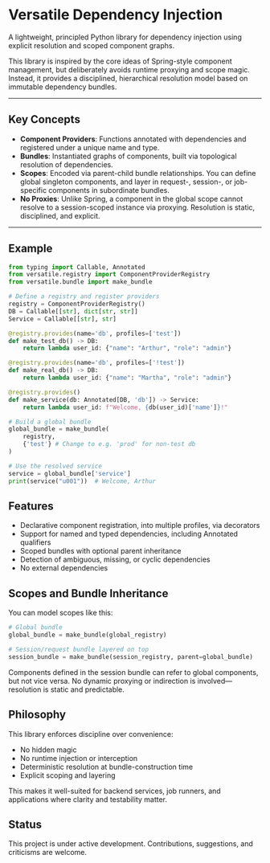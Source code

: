 # Versatile Dependency Injection

A lightweight, principled Python library for dependency injection using explicit resolution and scoped component graphs.

This library is inspired by the core ideas of Spring-style component management, but deliberately avoids runtime proxying and scope magic. Instead, it provides a disciplined, hierarchical resolution model based on immutable dependency bundles.

---

## Key Concepts

- **Component Providers**: Functions annotated with dependencies and registered under a unique name and type.
- **Bundles**: Instantiated graphs of components, built via topological resolution of dependencies.
- **Scopes**: Encoded via parent-child bundle relationships. You can define global singleton components, and layer in request-, session-, or job-specific components in subordinate bundles.
- **No Proxies**: Unlike Spring, a component in the global scope cannot resolve to a session-scoped instance via proxying. Resolution is static, disciplined, and explicit.

---

## Example

```python
from typing import Callable, Annotated
from versatile.registry import ComponentProviderRegistry
from versatile.bundle import make_bundle

# Define a registry and register providers
registry = ComponentProviderRegistry()
DB = Callable[[str], dict[str, str]]
Service = Callable[[str], str]

@registry.provides(name='db', profiles=['test'])
def make_test_db() -> DB:
    return lambda user_id: {"name": "Arthur", "role": "admin"}

@registry.provides(name='db', profiles=['!test'])
def make_real_db() -> DB:
    return lambda user_id: {"name": "Martha", "role": "admin"}

@registry.provides()
def make_service(db: Annotated[DB, 'db']) -> Service:
    return lambda user_id: f"Welcome, {db(user_id)['name']}!"

# Build a global bundle
global_bundle = make_bundle(
    registry,
    {'test'} # Change to e.g. 'prod' for non-test db
)

# Use the resolved service
service = global_bundle['service']
print(service("u001"))  # Welcome, Arthur
```

## Features

* Declarative component registration, into multiple profiles, via decorators
* Support for named and typed dependencies, including Annotated qualifiers
* Scoped bundles with optional parent inheritance
* Detection of ambiguous, missing, or cyclic dependencies
* No external dependencies

## Scopes and Bundle Inheritance
You can model scopes like this:

```python
# Global bundle
global_bundle = make_bundle(global_registry)

# Session/request bundle layered on top
session_bundle = make_bundle(session_registry, parent=global_bundle)
```

Components defined in the session bundle can refer to global components, but not vice versa. No dynamic proxying or indirection is involved—resolution is static and predictable.

## Philosophy
This library enforces discipline over convenience:

* No hidden magic
* No runtime injection or interception
* Deterministic resolution at bundle-construction time
* Explicit scoping and layering

This makes it well-suited for backend services, job runners, and applications where clarity and testability matter.

## Status

This project is under active development. Contributions, suggestions, and criticisms are welcome.